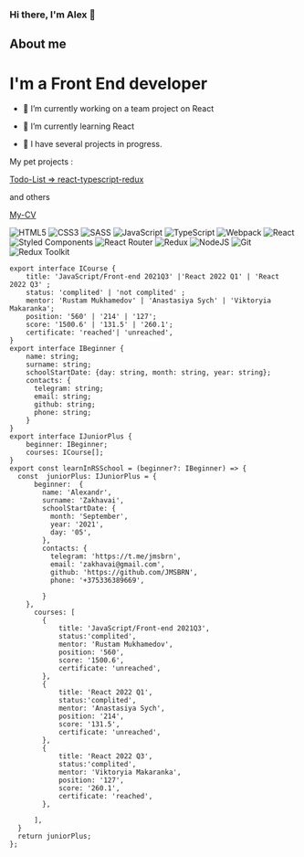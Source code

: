 ### Hi there, I'm Alex 👋

## About me

# I'm a Front End developer

- 🔭 I’m currently working on a team project on React


- 🌱 I’m currently learning React

- 💬  I have several projects in progress.

 My pet projects :

[Todo-List => react-typescript-redux](https://github.com/JMSBRN/todo-redux-typescript/)

and others

<!-- - 📫 How to reach me: ...-->

[My-CV](https://jmsbrn.github.io/rsschool-cv/)


![HTML5](https://img.shields.io/badge/html5-%23E34F26.svg?style=for-the-badge&logo=html5&logoColor=white)
![CSS3](https://img.shields.io/badge/css3-%231572B6.svg?style=for-the-badge&logo=css3&logoColor=white)
![SASS](https://img.shields.io/badge/SASS-hotpink.svg?style=for-the-badge&logo=SASS&logoColor=white)
![JavaScript](https://img.shields.io/badge/javascript-%23323330.svg?style=for-the-badge&logo=javascript&logoColor=%23F7DF1E)
![TypeScript](https://img.shields.io/badge/typescript-%23007ACC.svg?style=for-the-badge&logo=typescript&logoColor=white)
![Webpack](https://img.shields.io/badge/webpack-%238DD6F9.svg?style=for-the-badge&logo=webpack&logoColor=black)
![React](https://img.shields.io/badge/react-%2320232a.svg?style=for-the-badge&logo=react&logoColor=%2361DAFB)
![Styled Components](https://img.shields.io/badge/styled--components-DB7093?style=for-the-badge&logo=styled-components&logoColor=white)
![React Router](https://img.shields.io/badge/React_Router-CA4245?style=for-the-badge&logo=react-router&logoColor=white)
![Redux](https://img.shields.io/badge/redux-%23593d88.svg?style=for-the-badge&logo=redux&logoColor=white)
![NodeJS](https://img.shields.io/badge/node.js-6DA55F?style=for-the-badge&logo=node.js&logoColor=white)
![Git](https://img.shields.io/badge/git-%23F05033.svg?style=for-the-badge&logo=git&logoColor=white)
![Redux Toolkit](https://img.shields.io/badge/redux_toolkit-%23593d88.svg?style=for-the-badge&logo=redux-toolkit&logoColor=white)

```
export interface ICourse {
    title: 'JavaScript/Front-end 2021Q3' |'React 2022 Q1' | 'React 2022 Q3' ;
    status: 'complited' | 'not complited' ;
    mentor: 'Rustam Mukhamedov' | 'Anastasiya Sych' | 'Viktoryia Makaranka';
    position: '560' | '214' | '127';
    score: '1500.6' | '131.5' | '260.1';
    certificate: 'reached'| 'unreached',
}
export interface IBeginner {
    name: string;
    surname: string;
    schoolStartDate: {day: string, month: string, year: string};
    contacts: {
      telegram: string;
      email: string;
      github: string;
      phone: string;
    }
}
export interface IJuniorPlus {
    beginner: IBeginner;
    courses: ICourse[];
}
export const learnInRSSchool = (beginner?: IBeginner) => {
  const  juniorPlus: IJuniorPlus = {
      beginner:  {
        name: 'Alexandr',
        surname: 'Zakhavai',
        schoolStartDate: {
          month: 'September',
          year: '2021',
          day: '05',
        },
        contacts: {
          telegram: 'https://t.me/jmsbrn',
          email: 'zakhavai@gmail.com',
          github: 'https://github.com/JMSBRN',
          phone: '+375336389669',

        }
    },
      courses: [
        {
            title: 'JavaScript/Front-end 2021Q3',
            status:'complited',
            mentor: 'Rustam Mukhamedov',
            position: '560',
            score: '1500.6',
            certificate: 'unreached',
        },
        {
            title: 'React 2022 Q1',
            status:'complited',
            mentor: 'Anastasiya Sych',
            position: '214',
            score: '131.5',
            certificate: 'unreached',
        },
        {
            title: 'React 2022 Q3',
            status:'complited',
            mentor: 'Viktoryia Makaranka',
            position: '127',
            score: '260.1',
            certificate: 'reached',
        },

      ],
  }
  return juniorPlus;
};
```
